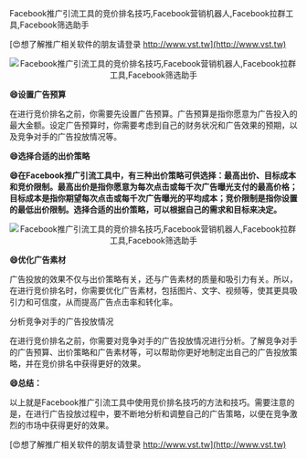 Facebook推广引流工具的竞价排名技巧,Facebook营销机器人,Facebook拉群工具,Facebook筛选助手

[😍想了解推广相关软件的朋友请登录 http://www.vst.tw](http://www.vst.tw)

 <center><img src="https://vst.tw/MP4/tuiguang/png/7.png" alt="Facebook推广引流工具的竞价排名技巧,Facebook营销机器人,Facebook拉群工具,Facebook筛选助手"></center>

**😄设置广告预算**

在进行竞价排名之前，你需要先设置广告预算。广告预算是指你愿意为广告投入的最大金额。设定广告预算时，你需要考虑到自己的财务状况和广告效果的预期，以及竞争对手的广告投放情况等。

**😄选择合适的出价策略**

**😄在Facebook推广引流工具中，有三种出价策略可供选择：最高出价、目标成本和竞价限制。最高出价是指你愿意为每次点击或每千次广告曝光支付的最高价格；目标成本是指你期望每次点击或每千次广告曝光的平均成本；竞价限制是指你设置的最低出价限制。选择合适的出价策略，可以根据自己的需求和目标来决定。**

 <center><img src="https://vst.tw/MP4/tuiguang/png/7.png" alt="Facebook推广引流工具的竞价排名技巧,Facebook营销机器人,Facebook拉群工具,Facebook筛选助手"></center>

**😄优化广告素材**

广告投放的效果不仅与出价策略有关，还与广告素材的质量和吸引力有关。所以，在进行竞价排名时，你需要优化广告素材，包括图片、文字、视频等，使其更具吸引力和可信度，从而提高广告点击率和转化率。

分析竞争对手的广告投放情况

在进行竞价排名之前，你需要对竞争对手的广告投放情况进行分析。了解竞争对手的广告预算、出价策略和广告素材等，可以帮助你更好地制定出自己的广告投放策略，并在竞价排名中获得更好的效果。

**😄总结：**

以上就是Facebook推广引流工具中使用竞价排名技巧的方法和技巧。需要注意的是，在进行广告投放过程中，要不断地分析和调整自己的广告策略，以便在竞争激烈的市场中获得更好的效果。

[😍想了解推广相关软件的朋友请登录 http://www.vst.tw](http://www.vst.tw)



